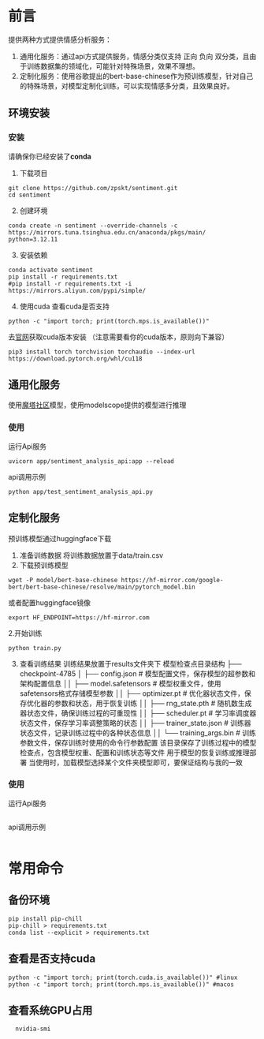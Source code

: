 # 前言
提供两种方式提供情感分析服务：
1. 通用化服务：通过api方式提供服务，情感分类仅支持 正向 负向 双分类，且由于训练数据集的领域化，可能针对特殊场景，效果不理想。
2. 定制化服务：使用谷歌提出的bert-base-chinese作为预训练模型，针对自己的特殊场景，对模型定制化训练，可以实现情感多分类，且效果良好。

## 环境安装
### 安装
请确保你已经安装了**conda**
1. 下载项目
```shell
git clone https://github.com/zpskt/sentiment.git
cd sentiment
```
2. 创建环境
```shell
conda create -n sentiment --override-channels -c https://mirrors.tuna.tsinghua.edu.cn/anaconda/pkgs/main/ python=3.12.11
```
3. 安装依赖
```shell
conda activate sentiment
pip install -r requirements.txt
#pip install -r requirements.txt -i https://mirrors.aliyun.com/pypi/simple/
```
4. 使用cuda
查看cuda是否支持
```shell
python -c "import torch; print(torch.mps.is_available())"
```
去[官网](https://pytorch.org/get-started/locally/)获取cuda版本安装 （注意需要看你的cuda版本，原则向下兼容）
```shell
pip3 install torch torchvision torchaudio --index-url https://download.pytorch.org/whl/cu118
```

## 通用化服务
使用[魔塔社区](https://www.modelscope.cn/models/iic/nlp_structbert_nli_chinese-large)模型，使用modelscope提供的模型进行推理

### 使用
运行Api服务
```shell
uvicorn app/sentiment_analysis_api:app --reload
```
api调用示例
```shell
python app/test_sentiment_analysis_api.py
```
## 定制化服务
预训练模型通过huggingface下载
1. 准备训练数据
将训练数据放置于data/train.csv
2. 下载预训练模型
```shell
wget -P model/bert-base-chinese https://hf-mirror.com/google-bert/bert-base-chinese/resolve/main/pytorch_model.bin
```
或者配置huggingface镜像
```shell
export HF_ENDPOINT=https://hf-mirror.com
```

2.开始训练
```shell
python train.py 
```
3. 查看训练结果 
训练结果放置于results文件夹下
模型检查点目录结构
├── checkpoint-4785
│         ├── config.json          # 模型配置文件，保存模型的超参数和架构配置信息
││        ├── model.safetensors    # 模型权重文件，使用safetensors格式存储模型参数
││        ├── optimizer.pt         # 优化器状态文件，保存优化器的参数和状态，用于恢复训练
││        ├── rng_state.pth        # 随机数生成器状态文件，确保训练过程的可重现性
││        ├── scheduler.pt         # 学习率调度器状态文件，保存学习率调整策略的状态
││        ├── trainer_state.json   # 训练器状态文件，记录训练过程中的各种状态信息
││        └── training_args.bin   # 训练参数文件，保存训练时使用的命令行参数配置
该目录保存了训练过程中的模型检查点，包含模型权重、配置和训练状态等文件
用于模型的恢复训练或推理部署
当使用时，加载模型选择某个文件夹模型即可，要保证结构与我的一致
### 使用
运行Api服务
```shell
```
api调用示例
```shell
```

# 常用命令
## 备份环境
```shell
pip install pip-chill
pip-chill > requirements.txt
conda list --explicit > requirements.txt
```
## 查看是否支持cuda
```shell
python -c "import torch; print(torch.cuda.is_available())" #linux
python -c "import torch; print(torch.mps.is_available())" #macos
```
## 查看系统GPU占用
```shell
  nvidia-smi
```
